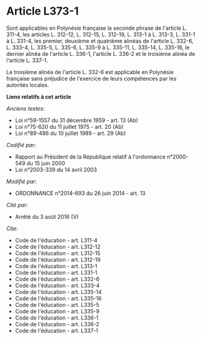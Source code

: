 # Article L373-1

Sont applicables en Polynésie française la seconde phrase de l'article L. 311-4, les articles L. 312-12, 
L. 312-15, L. 312-19, L. 313-1 à L. 313-3, L. 331-1 à L. 331-4, les premier, deuxième et quatrième alinéas de l'article L.
332-6, 
L. 333-4, 
L. 335-5, L. 335-6, 
L. 335-9 à L. 335-11, L. 335-14, 
L. 335-16, le dernier alinéa de l'article L. 336-1, l'article L. 336-2 et le troisième alinéa de l'article L. 337-1.

Le troisième alinéa de l'article L. 332-6 est applicable en Polynésie française sans préjudice de l'exercice de leurs
compétences par les autorités locales.

**Liens relatifs à cet article**

_Anciens textes_:

  - Loi n°59-1557 du 31 décembre 1959 - art. 13 (Ab)
  - Loi n°75-620 du 11 juillet 1975 - art. 20 (Ab)
  - Loi n°89-486 du 10 juillet 1989 - art. 29 (Ab)

_Codifié par_:

  - Rapport au Président de la République relatif à l'ordonnance n°2000-549 du 15 juin 2000
  - Loi n°2003-339 du 14 avril 2003

_Modifié par_:

  - ORDONNANCE n°2014-693 du 26 juin 2014 - art. 13

_Cité par_:

  - Arrêté du 3 août 2016 (V)

_Cite_:

  - Code de l'éducation - art. L311-4
  - Code de l'éducation - art. L312-12
  - Code de l'éducation - art. L312-15
  - Code de l'éducation - art. L312-19
  - Code de l'éducation - art. L313-1
  - Code de l'éducation - art. L331-1
  - Code de l'éducation - art. L332-6
  - Code de l'éducation - art. L333-4
  - Code de l'éducation - art. L335-14
  - Code de l'éducation - art. L335-16
  - Code de l'éducation - art. L335-5
  - Code de l'éducation - art. L335-9
  - Code de l'éducation - art. L336-1
  - Code de l'éducation - art. L336-2
  - Code de l'éducation - art. L337-1
